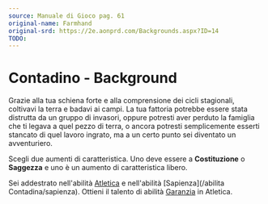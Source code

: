 ```yaml
---
source: Manuale di Gioco pag. 61
original-name: Farmhand
original-srd: https://2e.aonprd.com/Backgrounds.aspx?ID=14
TODO:
---
```


# Contadino - Background

Grazie alla tua schiena forte e alla comprensione dei cicli stagionali,
coltivavi la terra e badavi ai campi. La tua fattoria potrebbe essere stata
distrutta da un gruppo di invasori, oppure potresti aver perduto la famiglia che
ti legava a quel pezzo di terra, o ancora potresti semplicemente esserti
stancato di quel lavoro ingrato, ma a un certo punto sei diventato un
avventuriero.

Scegli due aumenti di caratteristica. Uno deve essere a **Costituzione** o
**Saggezza** e uno è un aumento di caratteristica libero.

Sei addestrato nell'abilità [Atletica](/abilita/atletica) e nell'abilità
[Sapienza](/abilita Contadina/sapienza). Ottieni il talento di abilità
[Garanzia](/talenti/generici/garanzia) in Atletica.
